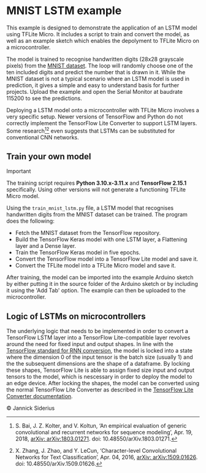 # MNIST LSTM example

This example is designed to demonstrate the application of an LSTM model using TFLite Micro. It includes a script to train and convert the model, as well as an example sketch which enables the depolyment to TFLite Micro on a microcontroller.

The model is trained to recognise handwritten digits (28x28 grayscale pixels) from the [MNIST dataset](https://www.tensorflow.org/datasets/catalog/mnist). The loop will randomly choose one of the ten included digits and predict the number that is drawn in it. While the MNIST dataset is not a typical scenario where an LSTM model is used in prediction, it gives a simple and easy to understand basis for further projects. Upload the example and open the Serial Monitor at baudrate 115200 to see the predictions.

Deploying a LSTM model onto a microcontroller with TFLite Micro involves a very specific setup. Newer versions of TensorFlow and Python do not correctly implement the TensorFlow Lite Converter to support LSTM layers. Some research[^1][^2] even suggests that LSTMs can be substituted for conventional CNN networks.

[^1]: S. Bai, J. Z. Kolter, and V. Koltun, ‘An empirical evaluation of generic convolutional and recurrent networks for sequence modeling’, Apr. 19, 2018, [arXiv: arXiv:1803.01271](https://arxiv.org/abs/1803.01271). doi: 10.48550/arXiv.1803.01271.
[^2]: X. Zhang, J. Zhao, and Y. LeCun, ‘Character-level Convolutional Networks for Text Classification’, Apr. 04, 2016, [arXiv: arXiv:1509.01626](https://arxiv.org/abs/1509.01626). doi: 10.48550/arXiv.1509.01626.

## Train your own model

> [!IMPORTANT]
> The training script requires **Python 3.10.x-3.11.x** and **TensorFlow 2.15.1** specifically. Using other versions will not generate a functioning TFLite Micro model.

Using the `train_mnist_lstm.py` file, a LSTM model that recognises handwritten digits from the MNIST dataset can be trained. The program does the following:

- Fetch the MNIST dataset from the TensorFlow repository.
- Build the TensorFlow Keras model with one LSTM layer, a Flattening layer and a Dense layer.
- Train the TensorFlow Keras model in five epochs.
- Convert the TensorFlow model into a TensorFlow Lite model and save it.
- Convert the TFLite model into a TFLite Micro model and save it.

After training, the model can be imported into the example Arduino sketch by either putting it in the source folder of the Arduino sketch or by including it using the 'Add Tab' option. The example can then be uploaded to the microcontroller.

## Logic of LSTMs on microcontrollers
The underlying logic that needs to be implemented in order to convert a TensorFlow LSTM layer into a TensorFlow Lite-compatible layer revolves around the need for fixed input and output shapes. In line with the [TensorFlow standard for RNN conversion](https://ai.google.dev/edge/litert/models/rnn#tensorflow_rnns_apis_supported), the model is locked into a state where the dimension 0 of the input tensor is the batch size (usually 1) and the the subsequent dimensions are the shape of a dataframe. By locking these shapes, TensorFlow Lite is able to assign fixed size input and output tensors to the model, which is nescessary in order to deploy the model to an edge device. After locking the shapes, the model can be converted using the normal TensorFlow Lite Converter as described in the [TensorFlow Lite Converter documentation](https://www.tensorflow.org/lite/models/convert/convert_models).

&copy; Jannick Siderius
